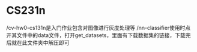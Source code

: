 # CS231n
/cv-hw0-cs131n是入门作业包含对图像进行灰度处理等
/nn-classifier使用时点开其文件中的data文件，打开get_datasets，里面有下载数据集的链接，下载完后就在此文件夹中解压即可
